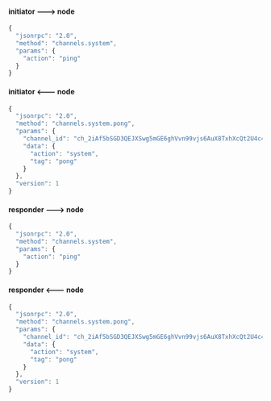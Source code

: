 
#### initiator ---> node
```javascript
{
  "jsonrpc": "2.0",
  "method": "channels.system",
  "params": {
    "action": "ping"
  }
}
```

#### initiator <--- node
```javascript
{
  "jsonrpc": "2.0",
  "method": "channels.system.pong",
  "params": {
    "channel_id": "ch_2iAf5bSGD3QEJXSwg5mGE6ghVvn99vjs6AuX8TxhXcQt2U4c4V",
    "data": {
      "action": "system",
      "tag": "pong"
    }
  },
  "version": 1
}
```

#### responder ---> node
```javascript
{
  "jsonrpc": "2.0",
  "method": "channels.system",
  "params": {
    "action": "ping"
  }
}
```

#### responder <--- node
```javascript
{
  "jsonrpc": "2.0",
  "method": "channels.system.pong",
  "params": {
    "channel_id": "ch_2iAf5bSGD3QEJXSwg5mGE6ghVvn99vjs6AuX8TxhXcQt2U4c4V",
    "data": {
      "action": "system",
      "tag": "pong"
    }
  },
  "version": 1
}
```
